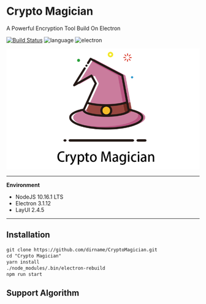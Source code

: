 # Crypto Magician
A Powerful Encryption Tool Build On Electron

[![Build Status](https://travis-ci.org/dirname/CryptoMagician.svg?branch=master)](https://travis-ci.org/dirname/CryptoMagician)
![language](https://img.shields.io/badge/language-NodeJS-green.svg)
![electron](https://img.shields.io/badge/Electron-3.1.12-blue.svg)

<div align="center">
  <img src="background.png">
</div>

---
__Environment__
+ NodeJS 10.16.1 LTS
+ Electron 3.1.12
+ LayUI 2.4.5
---

## Installation

``` shell script
git clone https://github.com/dirname/CryptoMagician.git
cd "Crypto Magician"
yarn install
./node_modules/.bin/electron-rebuild
npm run start
```

## Support Algorithm
